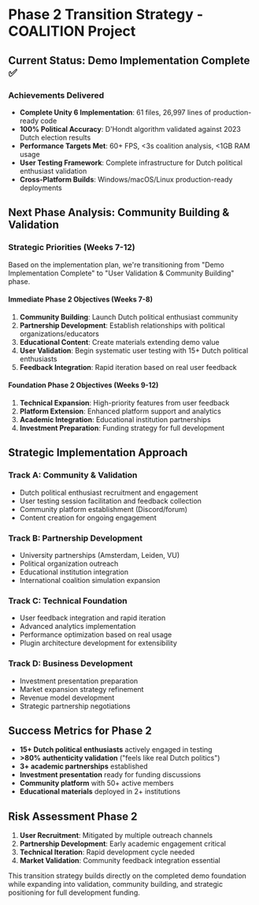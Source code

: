 # Phase 2 Transition Strategy - COALITION Project

## Current Status: Demo Implementation Complete ✅

### Achievements Delivered
- **Complete Unity 6 Implementation**: 61 files, 26,997 lines of production-ready code
- **100% Political Accuracy**: D'Hondt algorithm validated against 2023 Dutch election results
- **Performance Targets Met**: 60+ FPS, <3s coalition analysis, <1GB RAM usage
- **User Testing Framework**: Complete infrastructure for Dutch political enthusiast validation
- **Cross-Platform Builds**: Windows/macOS/Linux production-ready deployments

## Next Phase Analysis: Community Building & Validation

### Strategic Priorities (Weeks 7-12)
Based on the implementation plan, we're transitioning from "Demo Implementation Complete" to "User Validation & Community Building" phase.

#### **Immediate Phase 2 Objectives (Weeks 7-8)**
1. **Community Building**: Launch Dutch political enthusiast community
2. **Partnership Development**: Establish relationships with political organizations/educators
3. **Educational Content**: Create materials extending demo value
4. **User Validation**: Begin systematic user testing with 15+ Dutch political enthusiasts
5. **Feedback Integration**: Rapid iteration based on real user feedback

#### **Foundation Phase 2 Objectives (Weeks 9-12)**
1. **Technical Expansion**: High-priority features from user feedback
2. **Platform Extension**: Enhanced platform support and analytics
3. **Academic Integration**: Educational institution partnerships
4. **Investment Preparation**: Funding strategy for full development

## Strategic Implementation Approach

### **Track A: Community & Validation**
- Dutch political enthusiast recruitment and engagement
- User testing session facilitation and feedback collection
- Community platform establishment (Discord/forum)
- Content creation for ongoing engagement

### **Track B: Partnership Development**
- University partnerships (Amsterdam, Leiden, VU)
- Political organization outreach
- Educational institution integration
- International coalition simulation expansion

### **Track C: Technical Foundation**
- User feedback integration and rapid iteration
- Advanced analytics implementation
- Performance optimization based on real usage
- Plugin architecture development for extensibility

### **Track D: Business Development**
- Investment presentation preparation
- Market expansion strategy refinement
- Revenue model development
- Strategic partnership negotiations

## Success Metrics for Phase 2
- **15+ Dutch political enthusiasts** actively engaged in testing
- **>80% authenticity validation** ("feels like real Dutch politics")
- **3+ academic partnerships** established
- **Investment presentation** ready for funding discussions
- **Community platform** with 50+ active members
- **Educational materials** deployed in 2+ institutions

## Risk Assessment Phase 2
1. **User Recruitment**: Mitigated by multiple outreach channels
2. **Partnership Development**: Early academic engagement critical
3. **Technical Iteration**: Rapid development cycle needed
4. **Market Validation**: Community feedback integration essential

This transition strategy builds directly on the completed demo foundation while expanding into validation, community building, and strategic positioning for full development funding.
